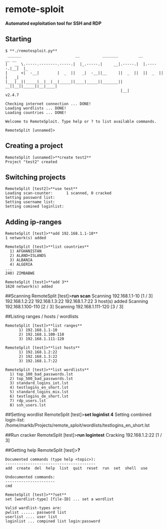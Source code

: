 # remote-sploit 
**Automated exploitation tool for SSH and RDP**

## Starting
	$ **./remotesploit.py**
	 ______                        __          _______         __         __ __   
	|   __ \.-----.--------.-----.|  |_.-----.|     __|.-----.|  |.-----.|__|  |_ 
	|      <|  -__|        |  _  ||   _|  -__||__     ||  _  ||  ||  _  ||  |   _|
	|___|__||_____|__|__|__|_____||____|_____||_______||   __||__||_____||__|____|
		                                               |__|                        v2.4.7

	Checking internet connection ... DONE!
	Loading wordlists ... DONE!
	Loading countries ... DONE!

	Welcome to RemoteSploit. Type help or ? to list available commands.

	RemoteSplit [unnamed]>

## Creating a project
	RemoteSplit [unnamed]>**create test2**
	Project "test2" created

## Switching projects
	RemoteSplit [test2]>**use test**
	Loading scan-counter:      1 scanned, 0 cracked
	Setting password list:     
	Setting username list:     
	Setting comined loginlist: 

## Adding ip-ranges
	RemoteSplit [test]>**add 192.168.1.1-10**
	1 network(s) added

	RemoteSplit [test]>**list countries**
	  1) AFGHANISTAN
	  2) ALAND+ISLANDS
	  3) ALBANIA
	  4) ALGERIA
	...
	240) ZIMBABWE

	RemoteSplit [test]>**add 3**
	1620 network(s) added

##Scanning
	RemoteSplit [test]>**run scan**
	Scanning 192.168.1.1-10 [1 / 3]
	192.168.1.2:22
	192.168.1.3:22
	192.168.1.7:22
	3 host(s) added
	Scanning 192.168.1.100-110 [2 / 3]
	Scanning 192.168.1.111-120 [3 / 3]

##Listing ranges / hosts / wordlists

	RemoteSplit [test]>**list ranges**
		  1) 192.168.1.1-10
		  2) 192.168.1.100-110
		  3) 192.168.1.111-120

	RemoteSplit [test]>**list hosts**
		  1) 192.168.1.2:22
		  2) 192.168.1.3:22
		  3) 192.168.1.7:22

	RemoteSplit [test]>**list wordlists**
	  1) top_100_bad_passwords.lst
	  2) top_500_bad_passwords.lst
	  3) standard_logins_iot.lst
	  4) testlogins_en_short.lst
	  5) standard_logins_mix.lst
	  6) testlogins_de_short.lst
	  7) rdp_users.lst
	  8) ssh_users.lst

##Setting wordlist
	RemoteSplit [test]>**set loginlist 4**
	Setting combined login-list: /home/markb/Projects/remote_sploit/wordlists/testlogins_en_short.lst

##Run cracker
	RemoteSplit [test]>**run logintest**
	Cracking 192.168.1.2:22 [1 / 3]

##Getting help
	RemoteSplit [test]>**?**

	Documented commands (type help <topic>):
	----------------------------------------
	add  create  del  help  list  quit  reset  run  set  shell  use

	Undocumented commands:
	----------------------
	cmd

	RemoteSplit [test]>**?set**
	set [wordlist-type] [file-ID] ... set a wordlist

	Valid wardlist-types are:
	pwlist ...... password list 
	userlist .... user list 
	loginlist ... compined list login:password 
